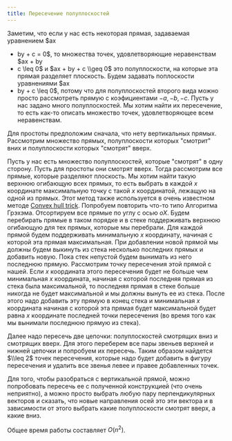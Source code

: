 ```yaml
---
title: Пересечение полуплоскостей
---
```


Заметим, что если у нас есть некоторая прямая, задаваемая уравнением $ax
+ by + c = 0$, то множества точек, удовлетворяющие неравенствам $ax + by
+ c \\leq 0$ и $ax + by + c \\geq 0$ это полуплоскости, на которые эта
прямая разделяет плоскость. Будем задавать поплоскости уравнениями $ax
+ by + c \\leq 0$, потому что для полуплоскостей второго вида можно
просто рассмотреть прямую с коэфициентами $-a, -b, -c$. Пусть у нас
задано много полуплоскостей. Мы хотим найти их пересечение, то есть
как-то описать множество точек, удовлетворяющее всем неравенствам.

Для простоты предположим сначала, что нету вертикальных прямых.
Рассмотрим множество прямых, полуплоскости которых "смотрит"
вних и полуплоскости которых "смотрят" вверх.

Пусть у нас есть множество полуплоскостей, которые "смотрят" в одну
сторону. Пусть для простоты они смотрят вверх. Тогда рассмотрим все
прямые, которые разделяют плоскость. Мы хотим найти такую верхнюю
огибающую всех прямых, то есть выбрать в каждой $x$ координате
максимальную точку с такой $x$ координатой, лежащую на одной из
прямых. Этот метод также используется в очень известном методе
[Convex hull trick](Convex_hull_trick "wikilink"). Попробуем повторить
что-то типо Алгоритма Грэхэма. Отсортируем все прямые по углу с осью
$oX$. Будем перебирать прямые в таком порядке и в стеке поддерживать
верхнюю огибающую для тех прямых, которые мы перебрали. Для каждой
прямой будем поддерживать минимальную $x$ координату, начиная с
которой эта прямая максимальная. При добавлении новой прямой мы
должны будем выкинуть из стека несколько последних прямых и добавить
новую. Пока стек непустой будем вынимать из него последнюю прямую.
Рассмотрим точку пересечения этой прямой с нашей. Если $x$
координата этого пересечения будет не больше чем минимальная
$x$ координата, начиная с которой последняя прямая из стека была
максимальной, то последняя прямая в стеке больше никогда не
будет максимальной и мы должны вынуть ее из стека. После этого надо
добавить эту прямую в конец стека и минимальная $x$ координата начиная с
которой эта прямая будет максимальной будет равна $x$ координате
последней точки пересечения (во время того как мы вынимали
последнюю прямую из стека).

Далее надо пересечь две цепочки: полуплоскостей смотрящих вниз и
смотрящих вверх. Для этого переберем все пары звеньев верхней и
нижней цепочки и попробуем их пересечь. Таким образом найдется $\\leq
2$ точек пересечения, которые надо будет добавить в фигуру пересечения и
удалить все звенья левее и правее добавленных точек.

Для того, чтобы разобраться с вертикальной прямой, можно попробовать
пересечь ее с полученной конструкцией (что очень неприятно), а можно
просто выбрать любую пару перпендикулярных векторов и сказать, что новые
направления осей это эти вектора и в зависимости от этого выбрать какие
полуплоскости смотрят вверх, а какие вниз.

Общее время работы составляет $O(n^2)$.
